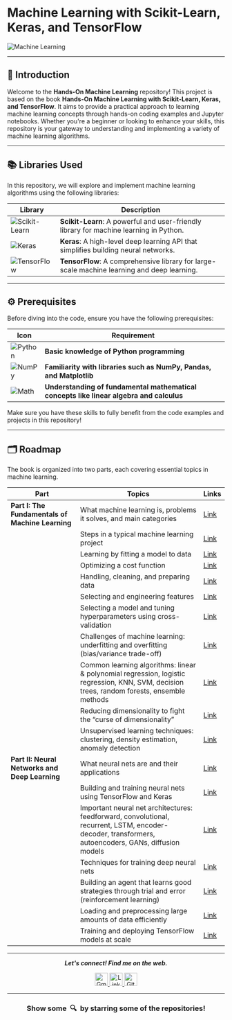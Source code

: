 #  Machine Learning with Scikit-Learn, Keras, and TensorFlow
![Machine Learning](https://github.com/user-attachments/assets/8ca8cecd-d6bd-46f7-acd9-6329711d0280)




---

## 🌟 Introduction
Welcome to the **Hands-On Machine Learning** repository! This project is based on the book **Hands-On Machine Learning with Scikit-Learn, Keras, and TensorFlow**. It aims to provide a practical approach to learning machine learning concepts through hands-on coding examples and Jupyter notebooks. Whether you're a beginner or looking to enhance your skills, this repository is your gateway to understanding and implementing a variety of machine learning algorithms.

---

## 📚 Libraries Used

In this repository, we will explore and implement machine learning algorithms using the following libraries:

| Library | Description |
|---------|-------------|
| ![Scikit-Learn](https://upload.wikimedia.org/wikipedia/commons/0/05/Scikit_learn_logo_small.svg) | **Scikit-Learn**: A powerful and user-friendly library for machine learning in Python. |
| ![Keras](https://github.com/user-attachments/assets/d57811d4-fcc5-4c72-a27a-540695b3edab) | **Keras**: A high-level deep learning API that simplifies building neural networks. |
| ![TensorFlow](https://github.com/user-attachments/assets/bc43e48b-96e1-4b60-93b8-2e309598ab4b) | **TensorFlow**: A comprehensive library for large-scale machine learning and deep learning. |



---

## ⚙️ Prerequisites

Before diving into the code, ensure you have the following prerequisites:

| Icon | Requirement |
|------|-------------|
| ![Python](https://img.icons8.com/ios-filled/50/000000/python.png) | **Basic knowledge of Python programming** |
| ![NumPy](https://github.com/user-attachments/assets/da7ca6b5-1ab1-41dd-b6ac-cb918db7efa2) | **Familiarity with libraries such as NumPy, Pandas, and Matplotlib** |
| ![Math](https://img.icons8.com/ios-filled/50/000000/math.png) | **Understanding of fundamental mathematical concepts like linear algebra and calculus** |

Make sure you have these skills to fully benefit from the code examples and projects in this repository!

---

## 🗂️ Roadmap

The book is organized into two parts, each covering essential topics in machine learning.

| Part                                      | Topics                                                                                  | Links   |
|-------------------------------------------|-----------------------------------------------------------------------------------------|---------|
| **Part I: The Fundamentals of Machine Learning** | What machine learning is, problems it solves, and main categories                     | [Link](#) |
|                                           | Steps in a typical machine learning project                                             | [Link](#) |
|                                           | Learning by fitting a model to data                                                    | [Link](#) |
|                                           | Optimizing a cost function                                                               | [Link](#) |
|                                           | Handling, cleaning, and preparing data                                                 | [Link](#) |
|                                           | Selecting and engineering features                                                      | [Link](#) |
|                                           | Selecting a model and tuning hyperparameters using cross-validation                     | [Link](#) |
|                                           | Challenges of machine learning: underfitting and overfitting (bias/variance trade-off) | [Link](#) |
|                                           | Common learning algorithms: linear & polynomial regression, logistic regression, KNN, SVM, decision trees, random forests, ensemble methods | [Link](#) |
|                                           | Reducing dimensionality to fight the “curse of dimensionality”                        | [Link](#) |
|                                           | Unsupervised learning techniques: clustering, density estimation, anomaly detection     | [Link](#) |
| **Part II: Neural Networks and Deep Learning** | What neural nets are and their applications                                            | [Link](#) |
|                                           | Building and training neural nets using TensorFlow and Keras                           | [Link](#) |
|                                           | Important neural net architectures: feedforward, convolutional, recurrent, LSTM, encoder-decoder, transformers, autoencoders, GANs, diffusion models | [Link](#) |
|                                           | Techniques for training deep neural nets                                                | [Link](#) |
|                                           | Building an agent that learns good strategies through trial and error (reinforcement learning) | [Link](#) |
|                                           | Loading and preprocessing large amounts of data efficiently                            | [Link](#) |
|                                           | Training and deploying TensorFlow models at scale                                      | [Link](#) |


---


<p align="center">
  <b><i>Let's connect! Find me on the web.</i></b>
</p>

<p align="center">
  <a href="mailto:nimraaslam3132@gmail.com">
    <img height="30" src="https://img.shields.io/badge/gmail-c14438?style=for-the-badge&logo=gmail&logoColor=white" alt="Gmail" />
  </a>
  <a href="https://www.linkedin.com/in/nimra-aslam-9652b3247">
    <img height="30" src="https://img.shields.io/badge/linkedin-0077b5?style=for-the-badge&logo=linkedin&logoColor=white" alt="LinkedIn" />
  </a>
  <a href="https://github.com/NimraAslamkhan">
    <img height="30" src="https://img.shields.io/badge/github-333?style=for-the-badge&logo=github&logoColor=white" alt="GitHub" />
  </a>
</p>

<hr />

<h3 align="center">Show some &nbsp;🔍&nbsp; by starring some of the repositories!</h3>

